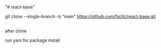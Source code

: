 "# react-base" 

git clone --single-branch -b "main" https://github.com/fscllc/react-base.git .

after clone

run yarn for package install

